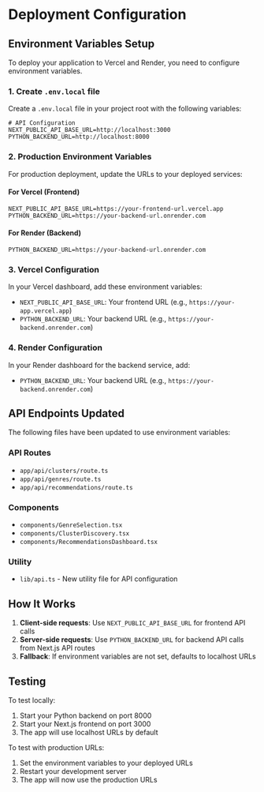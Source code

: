 # Deployment Configuration

## Environment Variables Setup

To deploy your application to Vercel and Render, you need to configure environment variables.

### 1. Create `.env.local` file

Create a `.env.local` file in your project root with the following variables:

```env
# API Configuration
NEXT_PUBLIC_API_BASE_URL=http://localhost:3000
PYTHON_BACKEND_URL=http://localhost:8000
```

### 2. Production Environment Variables

For production deployment, update the URLs to your deployed services:

#### For Vercel (Frontend)
```env
NEXT_PUBLIC_API_BASE_URL=https://your-frontend-url.vercel.app
PYTHON_BACKEND_URL=https://your-backend-url.onrender.com
```

#### For Render (Backend)
```env
PYTHON_BACKEND_URL=https://your-backend-url.onrender.com
```

### 3. Vercel Configuration

In your Vercel dashboard, add these environment variables:

- `NEXT_PUBLIC_API_BASE_URL`: Your frontend URL (e.g., `https://your-app.vercel.app`)
- `PYTHON_BACKEND_URL`: Your backend URL (e.g., `https://your-backend.onrender.com`)

### 4. Render Configuration

In your Render dashboard for the backend service, add:

- `PYTHON_BACKEND_URL`: Your backend URL (e.g., `https://your-backend.onrender.com`)

## API Endpoints Updated

The following files have been updated to use environment variables:

### API Routes
- `app/api/clusters/route.ts`
- `app/api/genres/route.ts`
- `app/api/recommendations/route.ts`

### Components
- `components/GenreSelection.tsx`
- `components/ClusterDiscovery.tsx`
- `components/RecommendationsDashboard.tsx`

### Utility
- `lib/api.ts` - New utility file for API configuration

## How It Works

1. **Client-side requests**: Use `NEXT_PUBLIC_API_BASE_URL` for frontend API calls
2. **Server-side requests**: Use `PYTHON_BACKEND_URL` for backend API calls from Next.js API routes
3. **Fallback**: If environment variables are not set, defaults to localhost URLs

## Testing

To test locally:
1. Start your Python backend on port 8000
2. Start your Next.js frontend on port 3000
3. The app will use localhost URLs by default

To test with production URLs:
1. Set the environment variables to your deployed URLs
2. Restart your development server
3. The app will now use the production URLs 